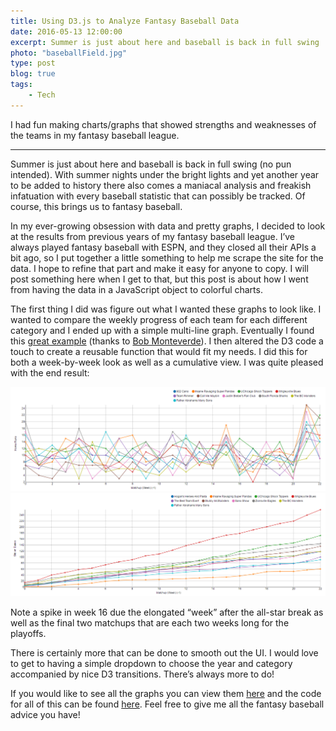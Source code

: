 ```yaml
---
title: Using D3.js to Analyze Fantasy Baseball Data
date: 2016-05-13 12:00:00
excerpt: Summer is just about here and baseball is back in full swing
photo: "baseballField.jpg"
type: post
blog: true
tags:
    - Tech
---
```


I had fun making charts/graphs that showed strengths and weaknesses of the teams in my fantasy baseball league.

---
<style>
.prose > div > p:first-of-type
, .prose > div > hr:first-of-type {
    display: none;
}
</style>

Summer is just about here and baseball is back in full swing (no pun intended). With summer nights under the bright lights and yet another year to be added to history there also comes a maniacal analysis and freakish infatuation with every baseball statistic that can possibly be tracked. Of course, this brings us to fantasy baseball.

In my ever-growing obsession with data and pretty graphs, I decided to look at the results from previous years of my fantasy baseball league. I’ve always played fantasy baseball with ESPN, and they closed all their APIs a bit ago, so I put together a little something to help me scrape the site for the data. I hope to refine that part and make it easy for anyone to copy. I will post something here when I get to that, but this post is about how I went from having the data in a JavaScript object to colorful charts.

The first thing I did was figure out what I wanted these graphs to look like. I wanted to compare the weekly progress of each team for each different category and I ended up with a simple multi-line graph. Eventually I found this [great example](http://bl.ocks.org/bobmonteverde/2070069) (thanks to [Bob Monteverde](https://github.com/bobmonteverde)). I then altered the D3 code a touch to create a reusable function that would fit my needs. I did this for both a week-by-week look as well as a cumulative view. I was quite pleased with the end result:

![weekly homeruns](../images/fantasyBaseballChart_HR_2013.png)
![cumulative stolen bases](../images/fantasyBaseballChart_SB_2015_Cumulative.png)

Note a spike in week 16 due the elongated “week” after the all-star break as well as the final two matchups that are each two weeks long for the playoffs.

There is certainly more that can be done to smooth out the UI. I would love to get to having a simple dropdown to choose the year and category accompanied by nice D3 transitions. There’s always more to do!

If you would like to see all the graphs you can view them [here](http://danhogan.github.io/fantasy-baseball-charts/)  and the code for all of this can be found [here](https://github.com/danhogan/fantasy-baseball-charts). Feel free to give me all the fantasy baseball advice you have!